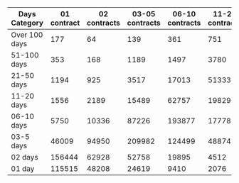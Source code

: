 | Days Category | 01 contract | 02 contracts | 03-05 contracts | 06-10 contracts | 11-20 contracts | 21-50 contracts | 51-100 contracts | Over 100 contracts | Sum   |
|---------------|-------------|--------------|-----------------|-----------------|-----------------|-----------------|------------------|--------------------|-------|
| Over 100 days | 177 | 64 | 139 | 361 | 751 | 3021 | 5384 | 3630 | 13527 |
| 51-100 days | 353 | 168 | 1189 | 1497 | 3780 | 15123 | 13727 | 2867 | 38704 |
| 21-50 days | 1194 | 925 | 3517 | 17013 | 51333 | 102319 | 21730 | 1389 | 199420 |
| 11-20 days | 1556 | 2189 | 15489 | 62757 | 198292 | 138350 | 6251 | 81 | 424965 |
| 06-10 days | 5750 | 10336 | 87226 | 193877 | 177785 | 48020 | 1464 | 10 | 524468 |
| 03-5 days | 46009 | 94950 | 209982 | 124499 | 48874 | 7442 | 166 | 2 | 531924 |
| 02 days | 156444 | 62928 | 52758 | 19895 | 4512 | 758 | 33 | 0 | 297328 |
| 01 day | 115515 | 48208 | 24619 | 9410 | 2076 | 378 | 13 | 13 | 200232 |

